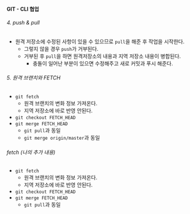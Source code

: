 #### GIT - CLI 협업

###### 4. push & pull
- 원격 저장소에 수정된 사항이 있을 수 있으므로 `pull`을 해준 후 작업을 시작한다.
  - 그렇지 않을 경우 `push`가 거부된다.
  - 거부된 후 `pull`을 하면 원격저장소의 내용과 지역 저장소 내용이 병합된다.
    - 충돌이 일어난 부분이 있으면 수정해주고 새로 커밋과 푸시 해준다.

###### 5. 원격 브랜치와 FETCH
- `git fetch`
  - 원격 브랜치의 변화 정보 가져온다.
  - 지역 저장소에 바로 반영 안된다.
- `git checkout FETCH_HEAD`
- `git merge FETCH_HEAD`
  - `git pull`과 동일
  - `git merge origin/master`과 동일

###### fetch (나의 추가 내용)
- `git fetch`
  - 원격 브랜치의 변화 정보 가져온다.
  - 지역 저장소에 바로 반영 안된다.
- `git checkout FETCH_HEAD`
- `git merge FETCH_HEAD`
  - `git pull`과 동일